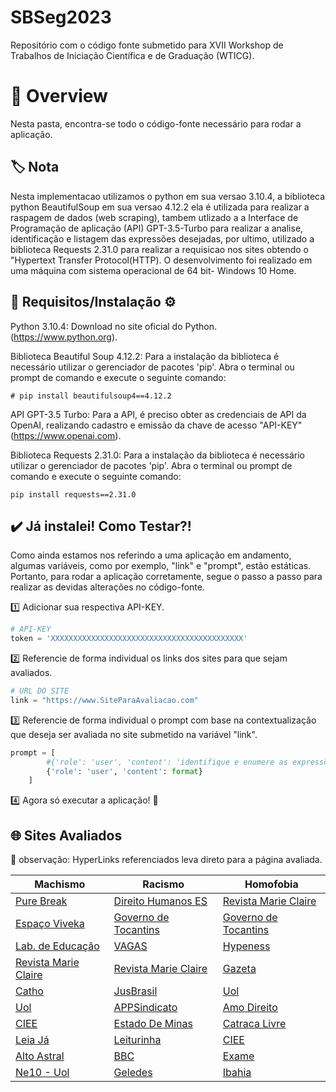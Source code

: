 # SBSeg2023
Repositório com o código fonte submetido para XVII Workshop de Trabalhos de Iniciação Científica e de Graduação (WTICG).

# 📌 Overview
Nesta pasta, encontra-se todo o código-fonte necessário para rodar a aplicação.

## **🏷️ Nota** 
Nesta implementacao utilizamos o python em sua versao 3.10.4, a biblioteca python BeautifulSoup em sua versao 4.12.2 ela é utilizada para realizar a raspagem de dados (web scraping), tambem utlizado a a Interface de Programação de aplicação (API) GPT-3.5-Turbo para realizar a analise, identificação e listagem das expressões desejadas, por ultimo, utilizado a biblioteca Requests 2.31.0 para realizar a requisicao nos sites obtendo o "Hypertext Transfer Protocol(HTTP). O desenvolvimento foi realizado em uma máquina com sistema operacional de 64 bit- Windows 10 Home.

## **📝 Requisitos/Instalação ⚙️** 

Python 3.10.4: Download no site oficial do Python.
(https://www.python.org).

Biblioteca Beautiful Soup 4.12.2: Para a instalação da biblioteca é necessário utilizar o gerenciador de pacotes 'pip'. Abra o terminal ou prompt de comando e execute o seguinte comando: 

```terminal
# pip install beautifulsoup4==4.12.2
```

API GPT-3.5 Turbo: Para a API, é preciso obter as credenciais de API da OpenAI, realizando cadastro e emissão da chave de acesso "API-KEY" 
(https://www.openai.com).

Biblioteca Requests 2.31.0: Para a instalação da biblioteca é necessário utilizar o gerenciador de pacotes 'pip'. Abra o terminal ou prompt de comando e execute o seguinte comando: 

```terminal
pip install requests==2.31.0
```
## ✔️ Já instalei! Como Testar?!
Como ainda estamos nos referindo a uma aplicação em andamento, algumas variáveis, como por exemplo, "link" e "prompt", estão estáticas. Portanto, para rodar a aplicação corretamente, segue o passo a passo para realizar as devidas alterações no código-fonte.

1️⃣ Adicionar sua respectiva API-KEY.

```python
# API-KEY
token = 'XXXXXXXXXXXXXXXXXXXXXXXXXXXXXXXXXXXXXXXXXXX'
```

2️⃣ Referencie de forma individual os links dos sites para que sejam avaliados.

```python
# URL DO SITE
link = "https://www.SiteParaAvaliacao.com"
```

3️⃣ Referencie de forma individual o prompt com base na contextualização que deseja ser avaliada no site submetido na variável "link".

```python
prompt = [
        #{'role': 'user', 'content': 'identifique e enumere as expressões associadas ao racismo'},
        {'role': 'user', 'content': format}
    ]
```

4️⃣ Agora só executar a aplicação! 🏁


## **🌐 Sites Avaliados**
 👀 observação: HyperLinks referenciados leva direto para a página avaliada. 

| Machismo | Racismo | Homofobia |
| -------- | ------- | --------- |
| [Pure Break](https://www.purebreak.com.br/noticias/10-frases-machistas-que-passam-despercebidas-no-dia-a-dia/91117) | [Direito Humanos ES](https://sedh.es.gov.br/Not%C3%ADcia/novembro-negro-conheca-algumas-expressoes-racistas-e-seus-significados) | [Revista Marie Claire](https://revistamarieclaire.globo.com/Comportamento/noticia/2019/06/nao-parece-mas-e-homofobia-20-frases-que-ofendem-e-devem-ser-abolidas.html) |
| [Espaço Viveka](https://www.espacoviveka.com.br/frases-machistas-que-precisamos-parar-de-usar/) | [Governo de Tocantins](https://www.to.gov.br/cidadaniaejustica/noticias/conheca-algumas-expressoes-racistas-e-por-que-moldar-o-vocabulario-e-uma-forma-de-combater-o-preconceito-racial/43yj0wrg7pzv) | [Governo de Tocantins](https://www.to.gov.br/cidadaniaejustica/noticias/10-frases-homofobicas-que-devemos-tirar-do-nosso-cotidiano/3e7k47m8fy9l#:~:text=1%20%2D%20%E2%80%9CQuando%20voc%C3%AA%20virou%20gay,outros%2C%20tem%20crian%C3%A7a%20aqui!%E2%80%9D) |
| [Lab. de Educação](https://labedu.org.br/12-frases-que-nao-devem-ser-ditas-aos-meninos/) | [VAGAS](https://www.vagas.com.br/profissoes/frases-racistas/) | [Hypeness](https://www.hypeness.com.br/2021/06/11-frases-homofobicas-que-voce-precisa-tirar-agora-do-seu-vocabulario/) |
| [Revista Marie Claire](https://revistamarieclaire.globo.com/Comportamento/noticia/2019/06/nao-parece-mas-e-machismo-20-frases-para-nao-repetir-mais.html) | [Revista Marie Claire](https://revistamarieclaire.globo.com/Comportamento/noticia/2019/07/nao-parece-mas-e-racismo-20-frases-para-extinguir-do-seu-vocabulario.html) | [Gazeta](https://www.agazeta.com.br/revista-ag/comportamento/10-frases-que-ofendem-e-devem-ser-abolidas-0620) |
| [Catho](https://www.catho.com.br/carreira-sucesso/8-de-marco-8-frases-que-mulheres-ouvem-no-trabalho/) | [JusBrasil](https://www.jusbrasil.com.br/noticias/13-expressoes-racistas-que-precisam-sair-do-seu-vocabulario/191503582) | [Uol](https://www.uol.com.br/universa/noticias/redacao/2018/02/14/7-frases-que-sao-homofobicas-e-as-pessoas-falam-sem-perceber.htm) |
| [Uol](https://www.uol.com.br/universa/noticias/redacao/2018/03/14/12-comentarios-rotineiros-que-reforcam-o-machismo-no-dia-a-dia.htm) | [APPSindicato](https://appsindicato.org.br/racismo-sutil-confira-algumas-expressoes-que-devem-ser-banidas-do-vocabulario/) | [Amo Direito](https://www.amodireito.com.br/2022/06/homofobia-20-frases-ofendem-devem-abolidas.html) |
| [CIEE](https://portal.ciee.org.br/institucional/palavras-que-ofendem-termos-machistas-para-pararmos-de-usar-ja/) | [Estado De Minas](https://www.em.com.br/app/noticia/diversidade/2022/12/11/noticia-diversidade,1432124/veja-40-expressoes-racistas-que-o-tse-sugere-banir-do-vocabulario.shtml) | [Catraca Livre](https://catracalivre.com.br/cidadania/10-frases-homofobicas-que-voce-provavelmente-ja-falou/) |
| [Leia Já](https://m.leiaja.com/cultura/2020/03/03/16-frases-machistas-repetidas-ao-redor-do-mundo/) | [Leiturinha](https://leiturinha.com.br/blog/7-expressoes-racistas-para-nao-ensinar-para-sua-crianca/) | [CIEE](https://portal.ciee.org.br/diversos/palavras-que-ofendem-termos-homofobicos-para-pararmos-de-usar-ja/) |
| [Alto Astral](https://www.altoastral.com.br/estido-de-vida/frases-machistas/) | [BBC](https://www.bbc.com/portuguese/geral-59366676) | [Exame](https://exame.com/pop/dia-internacional-contra-a-homofobia-confira-10-frases-para-celebrar-a-data/) |
| [Ne10 - Uol](https://ne10.uol.com.br/mundobit/2020/03/05/dia-da-mulher-frases-machistas-que-ainda-marcam-12-paises/index.html) | [Geledes](https://www.geledes.org.br/12-frases-racistas-que-todo-negro-ja-ouviu-na-vida/) | [Ibahia](https://www.ibahia.com/fervodascores/veja-expressoes-homofobicas-para-tirar-de-vez-do-vocabulario-293522) |
